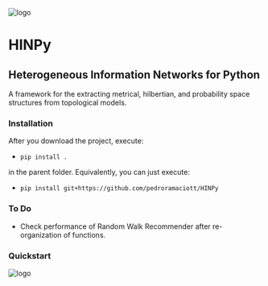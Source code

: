 ![logo](https://raw.githubusercontent.com/pedroramaciotti/HINPy/master/docs/logo.png)
# HINPy 

## Heterogeneous Information Networks for Python

A framework for the extracting metrical, hilbertian, and probability space structures from topological models.


### Installation
After you download the project, execute:

- `pip install .` 

in the parent folder. Equivalently, you can just execute:

- `pip install git+https://github.com/pedroramaciott/HINPy`

### To Do

- Check performance of Random Walk Recommender after re-organization of functions.

### Quickstart

![logo](https://raw.githubusercontent.com/pedroramaciotti/HINPy/master/docs/example.png)

